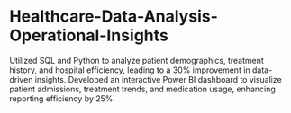 # Healthcare-Data-Analysis-Operational-Insights
Utilized SQL and Python to analyze patient demographics, treatment history, and hospital efficiency, leading to a 30% improvement in data-driven insights. Developed an interactive Power BI dashboard to visualize patient admissions, treatment trends, and medication usage, enhancing reporting efficiency by 25%. 
